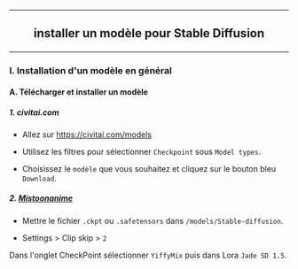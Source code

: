 ------------------------------------------------------------------------------------------------------------------------------------------------------------------------------------------------
## <p align='center'> installer un modèle pour Stable Diffusion</p> 
------------------------------------------------------------------------------------------------------------------------------------------------------------------------------------------------
### I. Installation d'un modèle en général
#### A. Télécharger et installer un modèle
##### 1. civitai.com 
- Allez sur https://civitai.com/models

- Utilisez les filtres pour sélectionner `Checkpoint` sous `Model types`.

- Choisissez le `modèle` que vous souhaitez et cliquez sur le bouton bleu `Download`.

##### 2. [Mistoonanime](https://civitai.com/models/24149/mistoonanime?modelVersionId=348981)

- Mettre le fichier `.ckpt` ou `.safetensors` dans `/models/Stable-diffusion`.

- Settings > Clip skip > `2`


Dans l'onglet CheckPoint sélectionner `YiffyMix` puis dans Lora `Jade SD 1.5`.
